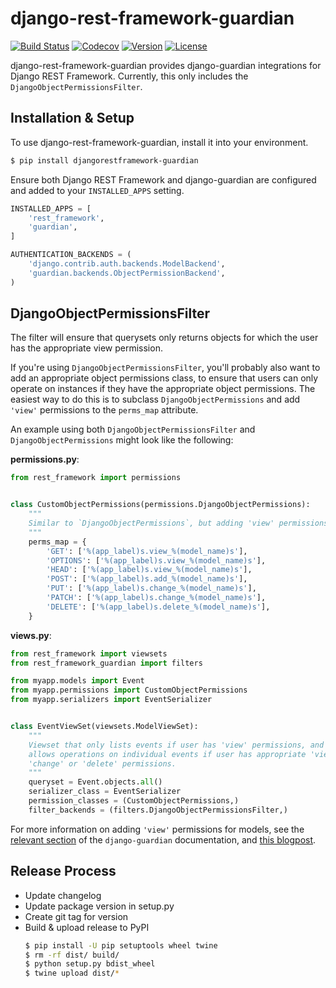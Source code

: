 # django-rest-framework-guardian

[![Build Status](https://travis-ci.org/rpkilby/django-rest-framework-guardian.svg?branch=master)](https://travis-ci.org/rpkilby/django-rest-framework-guardian)
[![Codecov](https://codecov.io/gh/rpkilby/django-rest-framework-guardian/branch/master/graph/badge.svg)](https://codecov.io/gh/rpkilby/django-rest-framework-guardian)
[![Version](https://img.shields.io/pypi/v/djangorestframework-guardian.svg)](https://pypi.org/project/djangorestframework-guardian)
[![License](https://img.shields.io/pypi/l/djangorestframework-guardian.svg)](https://pypi.org/project/djangorestframework-guardian)

django-rest-framework-guardian provides django-guardian integrations for Django REST Framework.
Currently, this only includes the `DjangoObjectPermissionsFilter`.


## Installation & Setup

To use django-rest-framework-guardian, install it into your environment.

```sh
$ pip install djangorestframework-guardian
```

Ensure both Django REST Framework and django-guardian are configured and added to your `INSTALLED_APPS` setting.

```python
INSTALLED_APPS = [
    'rest_framework',
    'guardian',
]

AUTHENTICATION_BACKENDS = (
    'django.contrib.auth.backends.ModelBackend',
    'guardian.backends.ObjectPermissionBackend',
)
```


## DjangoObjectPermissionsFilter

The filter will ensure that querysets only returns objects for which the user has the appropriate view permission.

If you're using `DjangoObjectPermissionsFilter`, you'll probably also want to add an appropriate object permissions
class, to ensure that users can only operate on instances if they have the appropriate object permissions.  The easiest
way to do this is to subclass `DjangoObjectPermissions` and add `'view'` permissions to the `perms_map` attribute.

An example using both `DjangoObjectPermissionsFilter` and `DjangoObjectPermissions` might look like the following:

**permissions.py**:

```python
from rest_framework import permissions


class CustomObjectPermissions(permissions.DjangoObjectPermissions):
    """
    Similar to `DjangoObjectPermissions`, but adding 'view' permissions.
    """
    perms_map = {
        'GET': ['%(app_label)s.view_%(model_name)s'],
        'OPTIONS': ['%(app_label)s.view_%(model_name)s'],
        'HEAD': ['%(app_label)s.view_%(model_name)s'],
        'POST': ['%(app_label)s.add_%(model_name)s'],
        'PUT': ['%(app_label)s.change_%(model_name)s'],
        'PATCH': ['%(app_label)s.change_%(model_name)s'],
        'DELETE': ['%(app_label)s.delete_%(model_name)s'],
    }
```

**views.py**:

```python
from rest_framework import viewsets
from rest_framework_guardian import filters

from myapp.models import Event
from myapp.permissions import CustomObjectPermissions
from myapp.serializers import EventSerializer


class EventViewSet(viewsets.ModelViewSet):
    """
    Viewset that only lists events if user has 'view' permissions, and only
    allows operations on individual events if user has appropriate 'view', 'add',
    'change' or 'delete' permissions.
    """
    queryset = Event.objects.all()
    serializer_class = EventSerializer
    permission_classes = (CustomObjectPermissions,)
    filter_backends = (filters.DjangoObjectPermissionsFilter,)
```

For more information on adding `'view'` permissions for models, see the [relevant section][view-permissions] of the
`django-guardian` documentation, and [this blogpost][view-permissions-blogpost].

[view-permissions]: https://django-guardian.readthedocs.io/en/latest/userguide/assign.html
[view-permissions-blogpost]: https://blog.nyaruka.com/adding-a-view-permission-to-django-models

## Release Process

- Update changelog
- Update package version in setup.py
- Create git tag for version
- Build & upload release to PyPI
  ```bash
  $ pip install -U pip setuptools wheel twine
  $ rm -rf dist/ build/
  $ python setup.py bdist_wheel
  $ twine upload dist/*
  ```
